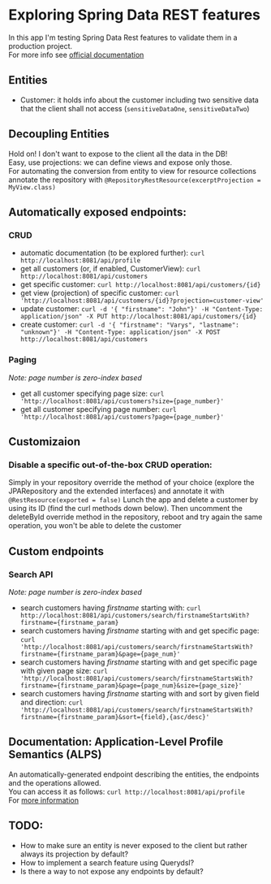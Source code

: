# Exploring Spring Data REST features
In this app I'm testing Spring Data Rest features to validate them in a production project.  
For more info see [official documentation](https://docs.spring.io/spring-data/rest/docs/current/reference/html/#reference)

## Entities
- Customer: it holds info about the customer including two sensitive data that the client shall not access (`sensitiveDataOne`, `sensitiveDataTwo`)

## Decoupling Entities
Hold on! I don't want to expose to the client all the data in the DB!  
Easy, use projections: we can define views and expose only those.  
For automating the conversion from entity to view for resource collections annotate the repository with `@RepositoryRestResource(excerptProjection = MyView.class)`

## Automatically exposed endpoints:

### CRUD
- automatic documentation (to be explored further): `curl http://localhost:8081/api/profile`
- get all customers (or, if enabled, CustomerView): `curl http://localhost:8081/api/customers`
- get specific customer: `curl http://localhost:8081/api/customers/{id}`
- get view (projection) of specific customer: `curl 'http://localhost:8081/api/customers/{id}?projection=customer-view'`
- update customer: `curl -d '{ "firstname": "John"}' -H "Content-Type: application/json" -X PUT http://localhost:8081/api/customers/{id}`
- create customer: `curl -d '{ "firstname": "Varys", "lastname": "unknown"}' -H "Content-Type: application/json" -X POST http://localhost:8081/api/customers`   

### Paging
_Note: page number is zero-index based_  
- get all customer specifying page size: `curl 'http://localhost:8081/api/customers?size={page_number}'`
- get all customer specifying page number: `curl 'http://localhost:8081/api/customers?page={page_number}'`

## Customizaion

### Disable a specific out-of-the-box CRUD operation:
Simply in your repository override the method of your choice (explore the JPARepository and the extended interfaces) and annotate it with `@RestResource(exported = false)`
Lunch the app and delete a customer by using its ID (find the curl methods down below).
Then uncomment the deleteById override method in the repository, reboot and try again the same operation, you won't be able to delete the customer

## Custom endpoints
### Search API
_Note: page number is zero-index based_
- search customers having _firstname_ starting with: `curl http://localhost:8081/api/customers/search/firstnameStartsWith?firstname={firstname_param}`
- search customers having _firstname_ starting with and get specific page: `curl 'http://localhost:8081/api/customers/search/firstnameStartsWith?firstname={firstname_param}&page={page_num}'`
- search customers having _firstname_ starting with and get specific page with given page size: `curl 'http://localhost:8081/api/customers/search/firstnameStartsWith?firstname={firstname_param}&page={page_num}&size={page_size}'`
- search customers having _firstname_ starting with and sort by given field and direction: `curl 'http://localhost:8081/api/customers/search/firstnameStartsWith?firstname={firstname_param}&sort={field},{asc/desc}'`


## Documentation: Application-Level Profile Semantics (ALPS)
An automatically-generated endpoint describing the entities, the endpoints and the operations allowed.  
You can access it as follows: `curl http://localhost:8081/api/profile`  
For [more information](https://docs.spring.io/spring-data/rest/docs/current/reference/html/#metadata.alps)


## TODO:
- How to make sure an entity is never exposed to the client but rather always its projection by default?
- How to implement a search feature using Querydsl?
- Is there a way to not expose any endpoints by default?
